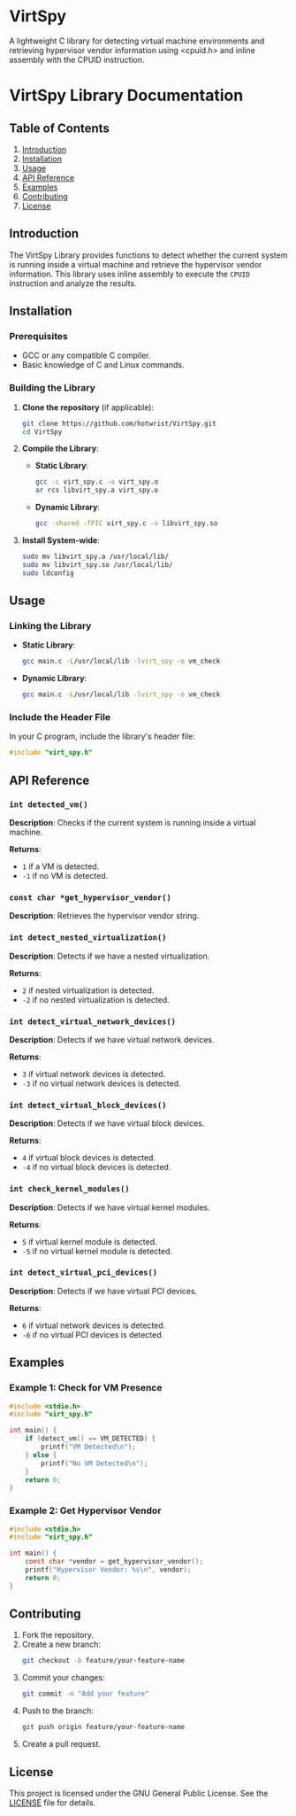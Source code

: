 # VirtSpy
A lightweight C library for detecting virtual machine environments and retrieving hypervisor vendor information using &lt;cpuid.h> and inline assembly with the CPUID instruction.

# VirtSpy Library Documentation

## Table of Contents
1. [Introduction](#introduction)
2. [Installation](#installation)
3. [Usage](#usage)
4. [API Reference](#api-reference)
5. [Examples](#examples)
6. [Contributing](#contributing)
7. [License](#license)

## Introduction
The VirtSpy Library provides functions to detect whether the current system is running inside a virtual machine and retrieve the hypervisor vendor information. This library uses inline assembly to execute the `CPUID` instruction and analyze the results.

## Installation

### Prerequisites
- GCC or any compatible C compiler.
- Basic knowledge of C and Linux commands.

### Building the Library
1. **Clone the repository** (if applicable):
   ```bash
   git clone https://github.com/hotwrist/VirtSpy.git
   cd VirtSpy
   ```

2. **Compile the Library**:
   - **Static Library**:
     ```bash
     gcc -c virt_spy.c -o virt_spy.o
     ar rcs libvirt_spy.a virt_spy.o
     ```

   - **Dynamic Library**:
     ```bash
     gcc -shared -fPIC virt_spy.c -o libvirt_spy.so
     ```

3. **Install System-wide**:
   ```bash
   sudo mv libvirt_spy.a /usr/local/lib/
   sudo mv libvirt_spy.so /usr/local/lib/
   sudo ldconfig
   ```

## Usage

### Linking the Library
- **Static Library**:
  ```bash
  gcc main.c -L/usr/local/lib -lvirt_spy -o vm_check
  ```

- **Dynamic Library**:
  ```bash
  gcc main.c -L/usr/local/lib -lvirt_spy -o vm_check
  ```

### Include the Header File
In your C program, include the library's header file:
```c
#include "virt_spy.h"
```

## API Reference

### `int detected_vm()`
**Description**: Checks if the current system is running inside a virtual machine.

**Returns**:
- `1` if a VM is detected.
- `-1` if no VM is detected.

### `const char *get_hypervisor_vendor()`
**Description**: Retrieves the hypervisor vendor string.

### `int detect_nested_virtualization()`
**Description**: Detects if we have a nested virtualization.

**Returns**:
- `2` if nested virtualization is detected.
- `-2` if no nested virtualization is detected.

### `int detect_virtual_network_devices()`
**Description**: Detects if we have virtual network devices.

**Returns**:
- `3` if virtual network devices is detected.
- `-3` if no virtual network devices is detected.

### `int detect_virtual_block_devices()`
**Description**: Detects if we have virtual block devices.

**Returns**:
- `4` if virtual block devices is detected.
- `-4` if no virtual block devices is detected.

### `int check_kernel_modules()`
**Description**: Detects if we have virtual kernel modules.

**Returns**:
- `5` if virtual kernel module is detected.
- `-5` if no virtual kernel module is detected.

### `int detect_virtual_pci_devices()`
**Description**: Detects if we have virtual PCI devices.

**Returns**:
- `6` if virtual network devices is detected.
- `-6` if no virtual PCI devices is detected.

## Examples

### Example 1: Check for VM Presence
```c
#include <stdio.h>
#include "virt_spy.h"

int main() {
    if (detect_vm() == VM_DETECTED) {
        printf("VM Detected\n");
    } else {
        printf("No VM Detected\n");
    }
    return 0;
}
```

### Example 2: Get Hypervisor Vendor
```c
#include <stdio.h>
#include "virt_spy.h"

int main() {
    const char *vendor = get_hypervisor_vendor();
    printf("Hypervisor Vendor: %s\n", vendor);
    return 0;
}
```

## Contributing
1. Fork the repository.
2. Create a new branch:
   ```bash
   git checkout -b feature/your-feature-name
   ```
3. Commit your changes:
   ```bash
   git commit -m "Add your feature"
   ```
4. Push to the branch:
   ```bash
   git push origin feature/your-feature-name
   ```
5. Create a pull request.

## License
This project is licensed under the GNU General Public License. See the [LICENSE](LICENSE) file for details.

